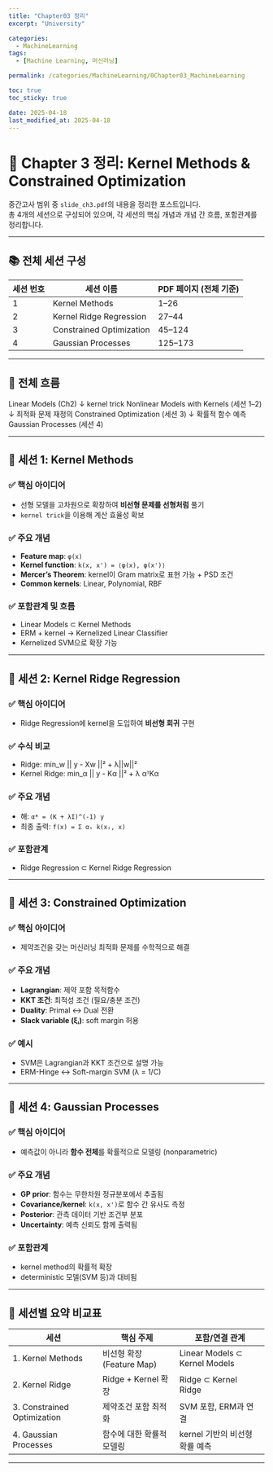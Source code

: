 ```yaml
---
title: "Chapter03 정리"
excerpt: "University"

categories:
  - MachineLearning
tags:
  - [Machine Learning, 머신러닝]

permalink: /categories/MachineLearning/0Chapter03_MachineLearning

toc: true
toc_sticky: true

date: 2025-04-18
last_modified_at: 2025-04-18
---
```


# 📘 Chapter 3 정리: Kernel Methods & Constrained Optimization

중간고사 범위 중 `slide_ch3.pdf`의 내용을 정리한 포스트입니다.  
총 4개의 세션으로 구성되어 있으며, 각 세션의 핵심 개념과 개념 간 흐름, 포함관계를 정리합니다.

---

## 📚 전체 세션 구성

| 세션 번호 | 세션 이름 | PDF 페이지 (전체 기준) |
|-----------|------------|----------------------|
| 1 | Kernel Methods | 1–26 |
| 2 | Kernel Ridge Regression | 27–44 |
| 3 | Constrained Optimization | 45–124 |
| 4 | Gaussian Processes | 125–173 |

---

## 🧠 전체 흐름

Linear Models (Ch2)
↓ kernel trick
Nonlinear Models with Kernels (세션 1–2)
↓ 최적화 문제 재정의
Constrained Optimization (세션 3)
↓ 확률적 함수 예측
Gaussian Processes (세션 4)

---

## 🔷 세션 1: Kernel Methods

### ✅ 핵심 아이디어
- 선형 모델을 고차원으로 확장하여 **비선형 문제를 선형처럼** 풀기
- `kernel trick`을 이용해 계산 효율성 확보

### ✅ 주요 개념
- **Feature map**: `φ(x)`
- **Kernel function**: `k(x, x') = ⟨φ(x), φ(x')⟩`
- **Mercer’s Theorem**: kernel이 Gram matrix로 표현 가능 + PSD 조건
- **Common kernels**: Linear, Polynomial, RBF

### ✅ 포함관계 및 흐름
- Linear Models ⊂ Kernel Methods
- ERM + kernel → Kernelized Linear Classifier
- Kernelized SVM으로 확장 가능

---

## 🔷 세션 2: Kernel Ridge Regression

### ✅ 핵심 아이디어
- Ridge Regression에 kernel을 도입하여 **비선형 회귀** 구현

### ✅ 수식 비교
- Ridge: min_w || y - Xw ||² + λ||w||²
- Kernel Ridge: min_α || y - Kα ||² + λ αᵀKα


### ✅ 주요 개념
- 해: `α* = (K + λI)^(-1) y`
- 최종 출력: `f(x) = Σ αᵢ k(xᵢ, x)`

### ✅ 포함관계
- Ridge Regression ⊂ Kernel Ridge Regression

---

## 🔷 세션 3: Constrained Optimization

### ✅ 핵심 아이디어
- 제약조건을 갖는 머신러닝 최적화 문제를 수학적으로 해결

### ✅ 주요 개념
- **Lagrangian**: 제약 포함 목적함수
- **KKT 조건**: 최적성 조건 (필요/충분 조건)
- **Duality**: Primal ↔ Dual 전환
- **Slack variable (ξᵢ)**: soft margin 허용

### ✅ 예시
- SVM은 Lagrangian과 KKT 조건으로 설명 가능
- ERM-Hinge ↔ Soft-margin SVM (λ = 1/C)

---

## 🔷 세션 4: Gaussian Processes

### ✅ 핵심 아이디어
- 예측값이 아니라 **함수 전체**를 확률적으로 모델링 (nonparametric)

### ✅ 주요 개념
- **GP prior**: 함수는 무한차원 정규분포에서 추출됨
- **Covariance/kernel**: `k(x, x')`로 함수 간 유사도 측정
- **Posterior**: 관측 데이터 기반 조건부 분포
- **Uncertainty**: 예측 신뢰도 함께 출력됨

### ✅ 포함관계
- kernel method의 확률적 확장
- deterministic 모델(SVM 등)과 대비됨

---

## 🧾 세션별 요약 비교표

| 세션 | 핵심 주제 | 포함/연결 관계 |
|------|-----------|----------------|
| 1. Kernel Methods | 비선형 확장 (Feature Map) | Linear Models ⊂ Kernel Models |
| 2. Kernel Ridge | Ridge + Kernel 확장 | Ridge ⊂ Kernel Ridge |
| 3. Constrained Optimization | 제약조건 포함 최적화 | SVM 포함, ERM과 연결 |
| 4. Gaussian Processes | 함수에 대한 확률적 모델링 | kernel 기반의 비선형 확률 예측 |

---